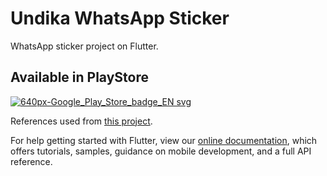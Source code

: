 # Undika WhatsApp Sticker

WhatsApp sticker project on Flutter.
## Available in PlayStore

<a href="https://play.google.com/store/apps/details?id=com.dinamika.undika_stiker">![640px-Google_Play_Store_badge_EN svg](https://user-images.githubusercontent.com/13075784/85202629-55087180-b325-11ea-8307-acf71c9b7022.png)
</a>

References used from [this project](https://github.com/AkramChauhan/WhatsApp-Stickers-using-Flutter).

For help getting started with Flutter, view our
[online documentation](https://flutter.dev/docs), which offers tutorials,
samples, guidance on mobile development, and a full API reference.
